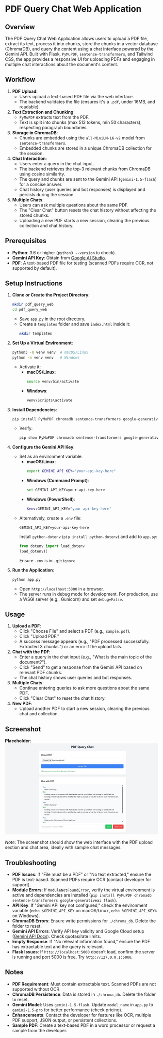 # PDF Query Chat Web Application

## Overview
The PDF Query Chat Web Application allows users to upload a PDF file, extract its text, process it into chunks, store the chunks in a vector database (ChromaDB), and query the content using a chat interface powered by the Gemini API. Built with Flask, `PyMuPDF`, `sentence-transformers`, and Tailwind CSS, the app provides a responsive UI for uploading PDFs and engaging in multiple chat interactions about the document's content.

## Workflow
1. **PDF Upload**:
   - Users upload a text-based PDF file via the web interface.
   - The backend validates the file (ensures it's a `.pdf`, under 16MB, and readable).
2. **Text Extraction and Chunking**:
   - `PyMuPDF` extracts text from the PDF.
   - Text is split into chunks (max 512 tokens, min 50 characters), respecting paragraph boundaries.
3. **Storage in ChromaDB**:
   - Chunks are embedded using the `all-MiniLM-L6-v2` model from `sentence-transformers`.
   - Embedded chunks are stored in a unique ChromaDB collection for the session.
4. **Chat Interaction**:
   - Users enter a query in the chat input.
   - The backend retrieves the top-3 relevant chunks from ChromaDB using cosine similarity.
   - The query and chunks are sent to the Gemini API (`gemini-1.5-flash`) for a concise answer.
   - Chat history (user queries and bot responses) is displayed and persists during the session.
5. **Multiple Chats**:
   - Users can ask multiple questions about the same PDF.
   - The "Clear Chat" button resets the chat history without affecting the stored chunks.
   - Uploading a new PDF starts a new session, clearing the previous collection and chat history.

## Prerequisites
- **Python**: 3.6 or higher (`python3 --version` to check).
- **Gemini API Key**: Obtain from [Google AI Studio](https://aistudio.google.com/app/apikey).
- **PDF**: A text-based PDF file for testing (scanned PDFs require OCR, not supported by default).

## Setup Instructions
1. **Clone or Create the Project Directory**:
   ```bash
   mkdir pdf_query_web
   cd pdf_query_web
   ```
   - Save `app.py` in the root directory.
   - Create a `templates` folder and save `index.html` inside it:
     ```bash
     mkdir templates
     ```

2. **Set Up a Virtual Environment**:
   ```bash
   python3 -m venv venv  # macOS/Linux
   python -m venv venv   # Windows
   ```
   - Activate it:
     - **macOS/Linux**:
       ```bash
       source venv/bin/activate
       ```
     - **Windows**:
       ```bash
       venv\Scripts\activate
       ```

3. **Install Dependencies**:
   ```bash
   pip install PyMuPDF chromadb sentence-transformers google-generativeai flask
   ```
   - Verify:
     ```bash
     pip show PyMuPDF chromadb sentence-transformers google-generativeai flask
     ```

4. **Configure the Gemini API Key**:
   - Set as an environment variable:
     - **macOS/Linux**:
       ```bash
       export GEMINI_API_KEY="your-api-key-here"
       ```
     - **Windows (Command Prompt)**:
       ```bash
       set GEMINI_API_KEY=your-api-key-here
       ```
     - **Windows (PowerShell)**:
       ```bash
       $env:GEMINI_API_KEY="your-api-key-here"
       ```
   - Alternatively, create a `.env` file:
     ```
     GEMINI_API_KEY=your-api-key-here
     ```
     Install `python-dotenv` (`pip install python-dotenv`) and add to `app.py`:
     ```python
     from dotenv import load_dotenv
     load_dotenv()
     ```
     Ensure `.env` is in `.gitignore`.

5. **Run the Application**:
   ```bash
   python app.py
   ```
   - Open `http://localhost:5000` in a browser.
   - The server runs in debug mode for development. For production, use a WSGI server (e.g., Gunicorn) and set `debug=False`.

## Usage
1. **Upload a PDF**:
   - Click "Choose File" and select a PDF (e.g., `sample.pdf`).
   - Click "Upload PDF."
   - A success message appears (e.g., "PDF processed successfully. Extracted X chunks.") or an error if the upload fails.
2. **Chat with the PDF**:
   - Enter a query in the chat input (e.g., "What is the main topic of the document?").
   - Click "Send" to get a response from the Gemini API based on relevant PDF chunks.
   - The chat history shows user queries and bot responses.
3. **Multiple Chats**:
   - Continue entering queries to ask more questions about the same PDF.
   - Click "Clear Chat" to reset the chat history.
4. **New PDF**:
   - Upload another PDF to start a new session, clearing the previous chat and collection.

## Screenshot
**Placeholder**:
![PDF Query Chat Screenshot](Screenshot_of_Chatpdf.jpeg)

*Note*: The screenshot should show the web interface with the PDF upload section and chat area, ideally with sample chat messages.

## Troubleshooting
- **PDF Issues**: If "File must be a PDF" or "No text extracted," ensure the PDF is text-based. Scanned PDFs require OCR (contact developer for support).
- **Module Errors**: If `ModuleNotFoundError`, verify the virtual environment is active and dependencies are installed (`pip install PyMuPDF chromadb sentence-transformers google-generativeai flask`).
- **API Key**: If "Gemini API key not configured," check the environment variable (`echo $GEMINI_API_KEY` on macOS/Linux, `echo %GEMINI_API_KEY%` on Windows).
- **ChromaDB Errors**: Ensure write permissions for `./chroma_db`. Delete the folder to reset.
- **Gemini API Errors**: Verify API key validity and Google Cloud setup ([Gemini API Docs](https://ai.google.dev/gemini-api/docs)). Check quotas/rate limits.
- **Empty Response**: If "No relevant information found," ensure the PDF has extractable text and the query is relevant.
- **Flask Issues**: If `http://localhost:5000` doesn’t load, confirm the server is running and port 5000 is free. Try `http://127.0.0.1:5000`.

## Notes
- **PDF Requirement**: Must contain extractable text. Scanned PDFs are not supported without OCR.
- **ChromaDB Persistence**: Data is stored in `./chroma_db`. Delete the folder to reset.
- **Gemini Model**: Uses `gemini-1.5-flash`. Update `model_name` in `app.py` to `gemini-1.5-pro` for better performance (check pricing).
- **Enhancements**: Contact the developer for features like OCR, multiple PDF support, JSON output, or persistent collections.
- **Sample PDF**: Create a text-based PDF in a word processor or request a sample from the developer.